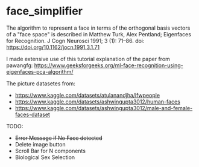 # face_simplifier
The algorithm to represent a face in terms of the orthogonal basis vectors of a "face space" is described in 
Matthew Turk, Alex Pentland; Eigenfaces for Recognition. J Cogn Neurosci 1991; 3 (1): 71–86. doi: https://doi.org/10.1162/jocn.1991.3.1.71

I made extensive use of this tutorial explanation of the paper from pawangfg:
https://www.geeksforgeeks.org/ml-face-recognition-using-eigenfaces-pca-algorithm/

The picture datasetes from:
- https://www.kaggle.com/datasets/atulanandjha/lfwpeople
- https://www.kaggle.com/datasets/ashwingupta3012/human-faces
- https://www.kaggle.com/datasets/ashwingupta3012/male-and-female-faces-dataset

TODO:
- ~~Error Message if No Face detected~~
- Delete image button
- Scroll Bar for N components
- Biological Sex Selection